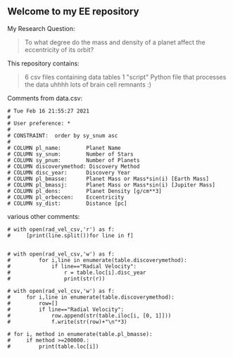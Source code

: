 ## Welcome to my EE repository
My Research Question:
> To what degree do the mass and density of a planet affect the eccentricity of its orbit?

This repository contains:
>6 csv files containing data tables
>1 "script" Python file that processes the data
>uhhhh lots of brain cell remnants :)
    
Comments from data.csv:
```# This file was produced by the NASA Exoplanet Archive  http://exoplanetarchive.ipac.caltech.edu
# Tue Feb 16 21:55:27 2021
#
# User preference: *
#
# CONSTRAINT:  order by sy_snum asc
#
# COLUMN pl_name:        Planet Name
# COLUMN sy_snum:        Number of Stars
# COLUMN sy_pnum:        Number of Planets
# COLUMN discoverymethod: Discovery Method
# COLUMN disc_year:      Discovery Year
# COLUMN pl_bmasse:      Planet Mass or Mass*sin(i) [Earth Mass]
# COLUMN pl_bmassj:      Planet Mass or Mass*sin(i) [Jupiter Mass]
# COLUMN pl_dens:        Planet Density [g/cm**3]
# COLUMN pl_orbeccen:    Eccentricity
# COLUMN sy_dist:        Distance [pc]
```

various other comments:
```
# with open(rad_vel_csv,'r') as f:
#     [print(line.split())for line in f]


# with open(rad_vel_csv,'w') as f:
#         for i,line in enumerate(table.discoverymethod):
#             if line=="Radial Velocity":
#                 r = table.loc[i].disc_year
#                 print(str(r))

# with open(rad_vel_csv,'w') as f:
#     for i,line in enumerate(table.discoverymethod):
#         row=[]
#         if line=="Radial Velocity":
#             row.append(str(table.iloc[i, [0, 1]]))
#             f.write(str(row)+"\n"*3)

# for i, method in enumerate(table.pl_bmasse):
#     if method >=200000.:
#         print(table.loc[i])
```
